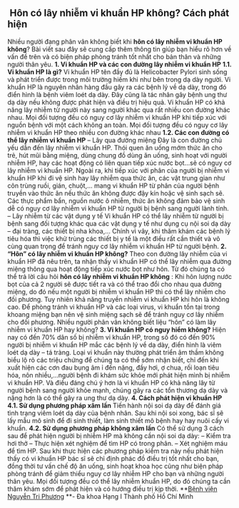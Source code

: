 ## ️ Hôn có lây nhiễm vi khuẩn HP không? Cách phát hiện

Nhiều người đang phân vân không biết khi **hôn có lây nhiễm vi khuẩn HP không**? Bài viết sau đây sẽ cung cấp thêm thông tin giúp bạn hiểu rõ hơn về vấn đề trên và có biện pháp phòng tránh tốt nhất cho bản thân và những người thân yêu.
**1. Vi khuẩn HP và các con đường lây nhiễm vi khuẩn HP**
**1.1. Vi khuẩn HP là gì?**
Vi khuẩn HP tên đầy đủ là Helicobacter Pylori sinh sống và phát triển được trong môi trường hiếm khi như bên trong dạ dày người. Vi khuẩn HP là nguyên nhân hàng đầu gây ra các bệnh lý về dạ dày, trong đó điển hình là bệnh viêm loét dạ dày. Đây cũng là tác nhân gây bệnh ung thư dạ dày nếu không được phát hiện và điều trị hiệu quả.
Vi khuẩn HP có khả năng lây nhiễm từ người này sang người khác qua rất nhiều con đường khác nhau. Mọi đối tượng đều có nguy cơ lây nhiễm vi khuẩn HP khi tiếp xúc với nguồn bệnh với một cách không an toàn.
Mọi đối tượng đều có nguy cơ lây nhiễm vi khuẩn HP theo nhiều con đường khác nhau
**1.2. Các con đường có thể lây nhiễm vi khuẩn HP**
– Lây qua đường miệng
Đây là con đường chủ yếu dẫn đến lây nhiễm vi khuẩn HP. Thói quen ăn uống mớm thức ăn cho trẻ, hút mũi bằng miệng, dùng chung đồ dùng ăn uống, sinh hoạt với người nhiễm HP, hay các hoạt động có liên quan tiếp xúc nước bọt…sẽ có nguy cơ lây nhiễm vi khuẩn HP.
Ngoài ra, khi tiếp xúc với phân của người bị nhiễm vi khuẩn HP khi đi vệ sinh hay lây nhiễm qua thức ăn, các vật trung gian như côn trùng ruồi, gián, chuột,… mang vi khuẩn HP từ phân của người bệnh truyền vào thức ăn nếu thức ăn không được đậy kín hoặc vệ sinh sạch sẽ. Các thực phẩm bẩn, nguồn nước ô nhiễm, thức ăn không đảm bảo vệ sinh dễ có nguy cơ lây nhiễm vi khuẩn HP từ người bị bệnh sang người lành tính.
– Lây nhiễm từ các vật dụng y tế
Vi khuẩn HP có thể lây nhiễm từ người bị bệnh sang đối tượng khác qua các vật dụng y tế như dụng cụ nội soi dạ dày – đại tràng, các thiết bị nha khoa,… Chính vì vây, khi thăm khám các bệnh lý tiêu hóa thì việc khử trùng các thiết bị y tế là một điều rất cần thiết và vô cùng quan trọng để tránh nguy cơ lây nhiễm vi khuẩn HP từ người bệnh.
**2. “Hôn” có lây nhiễm vi khuẩn HP không?**
Theo con đường lây nhiễm của vi khuẩn HP đã nêu trên, ta nhận thấy vi khuẩn HP có thể lây nhiễm qua đường miệng thông qua hoạt động tiếp xúc nước bọt như hôn.
Từ đó chúng ta có thể trả lời câu hỏi **hôn có lây nhiễm vi khuẩn HP không** : Khi hôn lượng nước bọt của cả 2 người sẽ được tiết ra và có thể trao đổi cho nhau qua đường miệng, do đó nếu một người bị nhiễm vi khuẩn HP thì có thể lây nhiễm cho đối phương.
Tuy nhiên khả năng truyền nhiễm vi khuẩn HP khi hôn là không cao. Để phòng tránh vi khuẩn HP và các loại virus, vi khuẩn tồn tại trong khoang miệng bạn nên vệ sinh miệng sạch sẽ để tránh nguy cơ lây nhiễm cho đối phương.
Nhiều người phân vân không biết liệu “hôn” có làm lây nhiễm vi khuẩn HP hay không?
**3. Vi khuẩn HP có nguy hiểm không?**
Hiện nay có đến 70% dân số bị nhiễm vi khuẩn HP, trong số đó có đến 90% người bị nhiễm vi khuẩn HP mắc các bệnh lý về dạ dày, điển hình là viêm loét dạ dày – tá tràng.
Loại vi khuẩn này thường phát triển âm thầm không biểu lộ rõ các triệu chứng để chúng ta có thể sớm nhận biết, chỉ đến khi xuất hiện các cơn đau bụng âm ỉ đến nặng, đầy hơi, ợ chua, rối loạn tiêu hóa, nôn nhiều,…người bệnh đi khám sức khỏe mới phát hiện mình bị nhiễm vi khuẩn HP.
Và điều đáng chú ý hơn là vi khuẩn HP có khả năng lây từ người bệnh sang người khỏe mạnh, chúng gây ra các tổn thương dạ dày và nặng hơn là có thể gây ra ung thư dạ dày.
**4. Cách phát hiện vi khuẩn HP**
**4.1. Sử dụng phương pháp xâm lấn**
Tiến hành nội soi dạ dày để đánh giá tình trạng viêm loét dạ dày của bệnh nhân. Sau khi nội soi xong, bác sĩ sẽ lấy mẫu mô sinh để đi sinh thiết, làm sinh thiết mô bệnh hay hay nuôi cấy vi khuẩn.
**4.2. Sử dụng phương pháp không xâm lấn**
Có thể sử dụng 3 cách sau để phát hiện người bị nhiễm HP mà không cần nội soi dạ dày:
– Kiểm tra hơi thở
– Thực hiện xét nghiệm để tìm HP có trong phân.
– Xét nghiệm máu để tìm HP.
Sau khi thực hiện các phương pháp kiểm tra này nếu phát hiện thấy có vi khuẩn HP bác sĩ sẽ chỉ định phác đồ điều trị tốt nhất cho bạn, đồng thời tư vấn chế độ ăn uống, sinh hoạt khoa học cũng như biện pháp phòng tránh để giảm thiểu nguy cơ lây nhiễm HP cho bạn và những người thân yêu. Mọi đối tượng đều có thể lây nhiễm khuẩn HP, do đó chúng ta cần thăm khám sớm để phát hiện và có hướng điều trị kịp thời.
**[Bệnh viện Nguyễn Tri Phương](https://bvnguyentriphuong.com.vn/) **- Đa khoa Hạng I Thành phố Hồ Chí Minh
